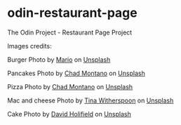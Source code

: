 # odin-restaurant-page
The Odin Project - Restaurant Page Project

Images credits:

Burger Photo by <a href="https://unsplash.com/es/@wondermario__?utm_source=unsplash&utm_medium=referral&utm_content=creditCopyText">Mario</a> on <a href="https://unsplash.com/s/photos/comfort-food?utm_source=unsplash&utm_medium=referral&utm_content=creditCopyText">Unsplash</a>

Pancakes Photo by <a href="https://unsplash.com/es/@briewilly?utm_source=unsplash&utm_medium=referral&utm_content=creditCopyText">Chad Montano</a> on <a href="https://unsplash.com/s/photos/comfort-food?utm_source=unsplash&utm_medium=referral&utm_content=creditCopyText">Unsplash</a>

Pizza Photo by <a href="https://unsplash.com/es/@briewilly?utm_source=unsplash&utm_medium=referral&utm_content=creditCopyText">Chad Montano</a> on <a href="https://unsplash.com/s/photos/comfort-food?utm_source=unsplash&utm_medium=referral&utm_content=creditCopyText">Unsplash</a>

Mac and cheese Photo by <a href="https://unsplash.com/@tspoonphoto?utm_source=unsplash&utm_medium=referral&utm_content=creditCopyText">Tina Witherspoon</a> on <a href="https://unsplash.com/s/photos/comfort-food?utm_source=unsplash&utm_medium=referral&utm_content=creditCopyText">Unsplash</a>

Cake Photo by <a href="https://unsplash.com/@davidholifield?utm_source=unsplash&utm_medium=referral&utm_content=creditCopyText">David Holifield</a> on <a href="https://unsplash.com/s/photos/cake?utm_source=unsplash&utm_medium=referral&utm_content=creditCopyText">Unsplash</a>

